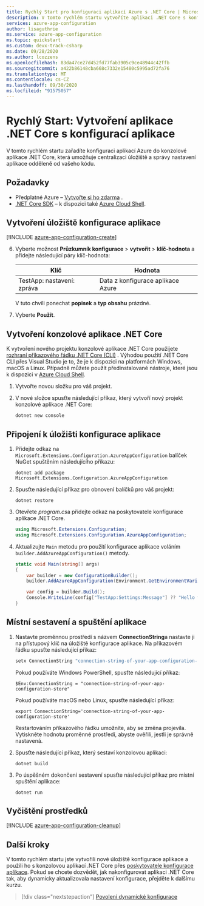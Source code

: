 ```yaml
---
title: Rychlý Start pro konfiguraci aplikací Azure s .NET Core | Microsoft Docs
description: V tomto rychlém startu vytvoříte aplikaci .NET Core s konfigurací aplikace Azure, která bude centralizovat úložiště a správu nastavení aplikace odděleně od vašeho kódu.
services: azure-app-configuration
author: lisaguthrie
ms.service: azure-app-configuration
ms.topic: quickstart
ms.custom: devx-track-csharp
ms.date: 09/28/2020
ms.author: lcozzens
ms.openlocfilehash: 83da47ce27d452fd77fab3905c9ce48944c42ffb
ms.sourcegitcommit: a422b86148cba668c7332e15480c5995ad72fa76
ms.translationtype: MT
ms.contentlocale: cs-CZ
ms.lasthandoff: 09/30/2020
ms.locfileid: "91575057"
---
```

# <a name="quickstart-create-a-net-core-app-with-app-configuration"></a>Rychlý Start: Vytvoření aplikace .NET Core s konfigurací aplikace

V tomto rychlém startu zařadíte konfiguraci aplikací Azure do konzolové aplikace .NET Core, která umožňuje centralizaci úložiště a správy nastavení aplikace odděleně od vašeho kódu.

## <a name="prerequisites"></a>Požadavky

- Předplatné Azure – [Vytvořte si ho zdarma](https://azure.microsoft.com/free/dotnet) .
- [.NET Core SDK](https://dotnet.microsoft.com/download) – k dispozici také [Azure Cloud Shell](https://shell.azure.com).

## <a name="create-an-app-configuration-store"></a>Vytvoření úložiště konfigurace aplikace

[!INCLUDE [azure-app-configuration-create](../../includes/azure-app-configuration-create.md)]

6. Vyberte možnost **Průzkumník konfigurace**  >  **vytvořit**  >  **klíč-hodnota** a přidejte následující páry klíč-hodnota:

    | Klíč | Hodnota |
    |---|---|
    | TestApp: nastavení: zpráva | Data z konfigurace aplikace Azure |

    V tuto chvíli ponechat **popisek** a **typ obsahu** prázdné.

7. Vyberte **Použít**.

## <a name="create-a-net-core-console-app"></a>Vytvoření konzolové aplikace .NET Core

K vytvoření nového projektu konzolové aplikace .NET Core použijete [rozhraní příkazového řádku .NET Core (CLI)](https://docs.microsoft.com/dotnet/core/tools/) . Výhodou použití .NET Core CLI přes Visual Studio je to, že je k dispozici na platformách Windows, macOS a Linux.  Případně můžete použít předinstalované nástroje, které jsou k dispozici v [Azure Cloud Shell](https://shell.azure.com).

1. Vytvořte novou složku pro váš projekt.

2. V nové složce spusťte následující příkaz, který vytvoří nový projekt konzolové aplikace .NET Core:

    ```dotnetcli
    dotnet new console
    ```

## <a name="connect-to-an-app-configuration-store"></a>Připojení k úložišti konfigurace aplikace

1. Přidejte odkaz na `Microsoft.Extensions.Configuration.AzureAppConfiguration` balíček NuGet spuštěním následujícího příkazu:

    ```dotnetcli
    dotnet add package Microsoft.Extensions.Configuration.AzureAppConfiguration
    ```

2. Spusťte následující příkaz pro obnovení balíčků pro váš projekt:

    ```dotnetcli
    dotnet restore
    ```

3. Otevřete *program.cs*a přidejte odkaz na poskytovatele konfigurace aplikace .NET Core.

    ```csharp
    using Microsoft.Extensions.Configuration;
    using Microsoft.Extensions.Configuration.AzureAppConfiguration;
    ```

4. Aktualizujte `Main` metodu pro použití konfigurace aplikace voláním `builder.AddAzureAppConfiguration()` metody.

    ```csharp
    static void Main(string[] args)
    {
        var builder = new ConfigurationBuilder();
        builder.AddAzureAppConfiguration(Environment.GetEnvironmentVariable("ConnectionString"));

        var config = builder.Build();
        Console.WriteLine(config["TestApp:Settings:Message"] ?? "Hello world!");
    }
    ```

## <a name="build-and-run-the-app-locally"></a>Místní sestavení a spuštění aplikace

1. Nastavte proměnnou prostředí s názvem **ConnectionString**a nastavte ji na přístupový klíč na úložiště konfigurace aplikace. Na příkazovém řádku spusťte následující příkaz:

    ```cmd
    setx ConnectionString "connection-string-of-your-app-configuration-store"
    ```

    Pokud používáte Windows PowerShell, spusťte následující příkaz:

    ```azurepowershell
    $Env:ConnectionString = "connection-string-of-your-app-configuration-store"
    ```

    Pokud používáte macOS nebo Linux, spusťte následující příkaz:

    ```console
    export ConnectionString='connection-string-of-your-app-configuration-store'
    ```

    Restartováním příkazového řádku umožníte, aby se změna projevila. Vytiskněte hodnotu proměnné prostředí, abyste ověřili, jestli je správně nastavená.

2. Spusťte následující příkaz, který sestaví konzolovou aplikaci:

    ```dotnetcli
    dotnet build
    ```

3. Po úspěšném dokončení sestavení spusťte následující příkaz pro místní spuštění aplikace:

    ```dotnetcli
    dotnet run
    ```

## <a name="clean-up-resources"></a>Vyčištění prostředků

[!INCLUDE [azure-app-configuration-cleanup](../../includes/azure-app-configuration-cleanup.md)]

## <a name="next-steps"></a>Další kroky

V tomto rychlém startu jste vytvořili nové úložiště konfigurace aplikace a použili ho s konzolovou aplikací .NET Core přes [poskytovatele konfigurace aplikace](https://go.microsoft.com/fwlink/?linkid=2074664). Pokud se chcete dozvědět, jak nakonfigurovat aplikaci .NET Core tak, aby dynamicky aktualizovala nastavení konfigurace, přejděte k dalšímu kurzu.

> [!div class="nextstepaction"]
> [Povolení dynamické konfigurace](./enable-dynamic-configuration-dotnet-core.md)
